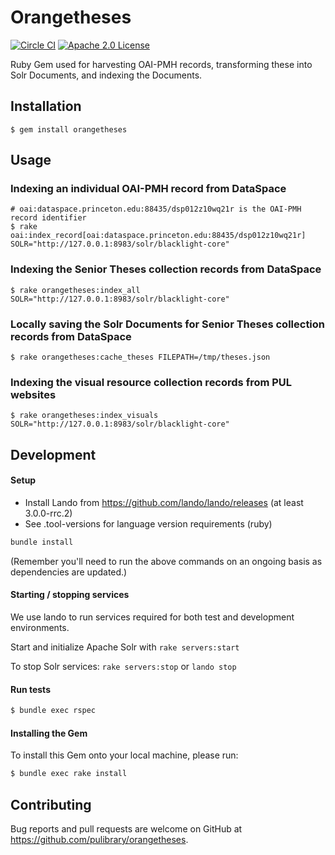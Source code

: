 # Orangetheses
[![Circle CI](https://circleci.com/gh/pulibrary/orangetheses.svg?style=svg)](https://circleci.com/gh/pulibrary/orangetheses)
[![Apache 2.0 License](https://img.shields.io/badge/license-Apache%202.0-blue.svg?style=plastic)](./LICENSE)

Ruby Gem used for harvesting OAI-PMH records, transforming these into Solr Documents, and indexing the Documents.

## Installation

```
$ gem install orangetheses
```

## Usage

### Indexing an individual OAI-PMH record from DataSpace
```
# oai:dataspace.princeton.edu:88435/dsp012z10wq21r is the OAI-PMH record identifier
$ rake oai:index_record[oai:dataspace.princeton.edu:88435/dsp012z10wq21r] SOLR="http://127.0.0.1:8983/solr/blacklight-core"
```

### Indexing the Senior Theses collection records from DataSpace
```
$ rake orangetheses:index_all SOLR="http://127.0.0.1:8983/solr/blacklight-core"
```

### Locally saving the Solr Documents for Senior Theses collection records from DataSpace
```
$ rake orangetheses:cache_theses FILEPATH=/tmp/theses.json
```

### Indexing the visual resource collection records from PUL websites
```
$ rake orangetheses:index_visuals SOLR="http://127.0.0.1:8983/solr/blacklight-core"
```

## Development

#### Setup
* Install Lando from https://github.com/lando/lando/releases (at least 3.0.0-rrc.2)
* See .tool-versions for language version requirements (ruby)

```bash
bundle install
```
(Remember you'll need to run the above commands on an ongoing basis as dependencies are updated.)

#### Starting / stopping services
We use lando to run services required for both test and development environments.

Start and initialize Apache Solr with `rake servers:start`

To stop Solr services: `rake servers:stop` or `lando stop`

#### Run tests
```bash
$ bundle exec rspec
```

#### Installing the Gem
To install this Gem onto your local machine, please run:

```bash
$ bundle exec rake install
```

## Contributing

Bug reports and pull requests are welcome on GitHub at https://github.com/pulibrary/orangetheses.
